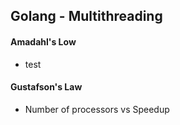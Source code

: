 ## Golang - Multithreading





#### Amadahl's Low

* test

#### Gustafson's Law

* Number of processors vs Speedup

